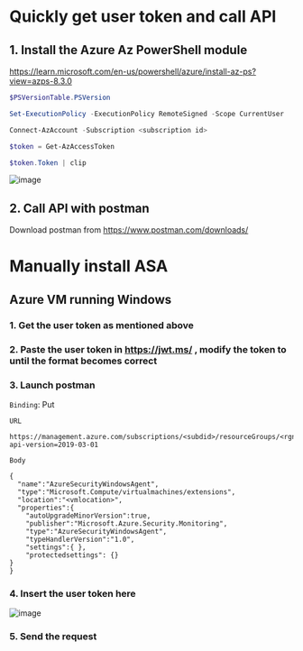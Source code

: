 # Quickly get user token and call API

## 1. Install the Azure Az PowerShell module
https://learn.microsoft.com/en-us/powershell/azure/install-az-ps?view=azps-8.3.0
```powershell
$PSVersionTable.PSVersion

Set-ExecutionPolicy -ExecutionPolicy RemoteSigned -Scope CurrentUser

Connect-AzAccount -Subscription <subscription id>

$token = Get-AzAccessToken

$token.Token | clip
```
![image](https://user-images.githubusercontent.com/96930989/210188454-74d8a6f2-9941-48b3-88d9-8b16bcc138dd.png)

## 2. Call API with postman
Download postman from https://www.postman.com/downloads/

# Manually install ASA
## Azure VM running Windows
### 1. Get the user token as mentioned above
### 2. Paste the user token in https://jwt.ms/ , modify the token to until the format becomes correct
### 3. Launch postman

`Binding`: Put

`URL`
```
https://management.azure.com/subscriptions/<subdid>/resourceGroups/<rgname>/providers/Microsoft.Compute/virtualMachines/<vmname>/extensions/AzureSecurityWindowsAgent?api-version=2019-03-01
```

`Body`
```
{
  "name":"AzureSecurityWindowsAgent", 
  "type":"Microsoft.Compute/virtualmachines/extensions", 
  "location":"<vmlocation>", 
  "properties":{ 
    "autoUpgradeMinorVersion":true, 
    "publisher":"Microsoft.Azure.Security.Monitoring", 
    "type":"AzureSecurityWindowsAgent", 
    "typeHandlerVersion":"1.0",
    "settings":{ },
    "protectedsettings": {}
}
}
```
### 4. Insert the user token here
![image](https://user-images.githubusercontent.com/96930989/210289242-15003c92-1406-4289-9cfd-a08e5cd7260f.png)
### 5. Send the request
